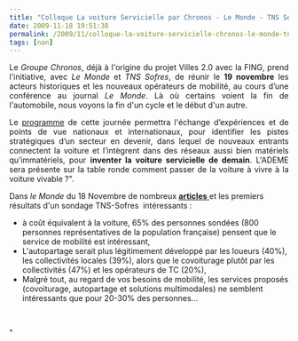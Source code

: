 ```yaml
---
title: "Colloque La voiture Servicielle par Chronos - Le Monde - TNS Sofres"
date: 2009-11-18 19:51:38
permalink: /2009/11/colloque-la-voiture-servicielle-chronos-le-monde-tns-sofres.html
tags: [nan]
---
```


<p class="noAccordion" style="text-align: justify">Le <em>Groupe Chronos</em>, déjà à l'origine du projet Villes 2.0 avec la FING, prend l'initiative, avec <em>Le Monde</em> et <em>TNS Sofres</em>, de réunir le <strong>19 novembre</strong> les acteurs historiques et les nouveaux opérateurs de mobilité, au cours d’une conférence au journal <em>Le Monde</em>. Là où certains voient la fin de l'automobile, nous voyons la fin d'un cycle et le début d'un autre. </p><p class="noAccordion" style="text-align: justify">Le <a href="http://www.groupechronos.org/index.php/fre/content/download/12512/154301/file/programme_voitureservicielle_19112009.pdf">programme</a> de cette journée permettra l'échange d’expériences et de points de vue nationaux et internationaux, pour identifier les pistes stratégiques d’un secteur en devenir, dans lequel de nouveaux entrants connectent la voiture et l’intègrent dans des réseaux aussi bien matériels qu’immatériels, pour <strong>inventer la voiture servicielle de demain</strong>. L'ADEME sera présente sur la table ronde comment passer de la voiture à vivre à la voiture vivable ?".</p><p class=""noAccordion"" style=""text-align: justify"">Dans <em>le Monde</em> du 18 Novembre de nombreux <a href=""http://www.lemonde.fr/aujourd-hui/article/2009/11/17/voiture-la-revolution-des-usages_1268300_3238.html"" target=""_blank""><strong>articles</strong> </a>et les premiers résultats d'un sondage TNS-Sofres  intéressants :</p><ul style=""text-align: justify""><li>à coût équivalent à la voiture, 65% des personnes sondées (800 personnes représentatives de la population française) pensent que le service de mobilité est intéressant,</li> <li>L'autopartage serait plus légitimement développé par les loueurs (40%), les collectivités locales (39%), alors que le covoiturage plutôt par les collectivités (47%) et les opérateurs de TC (20%),</li> <li>Malgré tout, au regard de vos besoins de mobilité, les services proposés (covoiturage, autopartage et solutions multimodales) ne semblent intéressants que pour 20-30% des personnes...</li> </ul> <br /> <p class=""noAccordion"" style=""text-align: justify""></p>"
